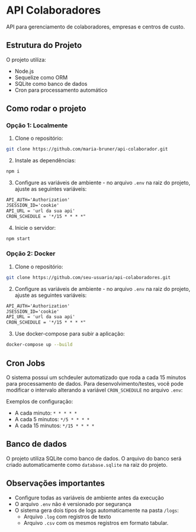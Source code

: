 # API Colaboradores

API para gerenciamento de colaboradores, empresas e centros de custo.

## Estrutura do Projeto

O projeto utiliza:
- Node.js
- Sequelize como ORM
- SQLite como banco de dados
- Cron para processamento automático

## Como rodar o projeto

### Opção 1: Localmente

1. Clone o repositório:
```bash
git clone https://github.com/maria-bruner/api-colaborador.git
```


2. Instale as dependências:
```markdown:README.md
npm i
```


3. Configure as variáveis de ambiente - no arquivo `.env` na raiz do projeto, ajuste as seguintes variáveis:

```markdown:README.md
API_AUTH='Authorization'
JSESSION_ID='cookie'
API_URL = 'url da sua api'
CRON_SCHEDULE = '*/15 * * * *"  
```

4. Inicie o servidor:
```bash
npm start
```

### Opção 2: Docker

1. Clone o repositório:
```bash
git clone https://github.com/seu-usuario/api-colaboradores.git
```

2. Configure as variáveis de ambiente - no arquivo `.env` na raiz do projeto, ajuste as seguintes variáveis:

```markdown:README.md
API_AUTH='Authorization'
JSESSION_ID='cookie'
API_URL = 'url da sua api'
CRON_SCHEDULE = '*/15 * * * *"  
```

3. Use docker-compose para subir a aplicação:
```bash
docker-compose up --build
```

## Cron Jobs

O sistema possui um schdeuler automatizado que roda a cada 15 minutos para processamento de dados. Para desenvolvimento/testes, você pode modificar o intervalo alterando a variável `CRON_SCHEDULE` no arquivo `.env`:

Exemplos de configuração:
- A cada minuto: `* * * * *`
- A cada 5 minutos: `*/5 * * * *`
- A cada 15 minutos: `*/15 * * * *`

## Banco de dados

O projeto utiliza SQLite como banco de dados. O arquivo do banco será criado automaticamente como `database.sqlite` na raiz do projeto.

## Observações importantes

- Configure todas as variáveis de ambiente antes da execução
- O arquivo `.env` não é versionado por segurança
- O sistema gera dois tipos de logs automaticamente na pasta `/logs`:
  * Arquivo `.log` com registros de texto
  * Arquivo `.csv` com os mesmos registros em formato tabular.